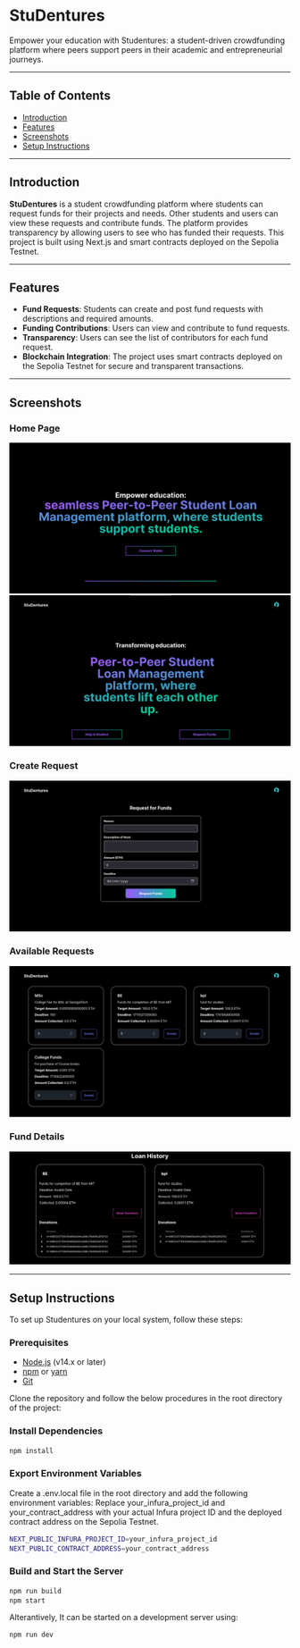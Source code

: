 # **StuDentures**
Empower your education with Studentures: a student-driven crowdfunding platform where peers support peers in their academic and entrepreneurial journeys.

---
## Table of Contents

- [Introduction](#introduction)
- [Features](#features)
- [Screenshots](#screenshots)
- [Setup Instructions](#setup-instructions)

---

## Introduction

**StuDentures** is a student crowdfunding platform where students can request funds for their projects and needs. Other students and users can view these requests and contribute funds. The platform provides transparency by allowing users to see who has funded their requests. This project is built using Next.js and smart contracts deployed on the Sepolia Testnet.

---

## Features

- **Fund Requests**: Students can create and post fund requests with descriptions and required amounts.
- **Funding Contributions**: Users can view and contribute to fund requests.
- **Transparency**: Users can see the list of contributors for each fund request.
- **Blockchain Integration**: The project uses smart contracts deployed on the Sepolia Testnet for secure and transparent transactions.

---

## Screenshots

### Home Page
![Home Page](public/home_page.png)
![Dashboard](public/Dashboard.png)

### Create Request
![Create Request](public/request.png)

### Available Requests
![Fund Requests](public/help.png)

### Fund Details
![history](public/history.png)

---

## Setup Instructions

To set up Studentures on your local system, follow these steps:

### Prerequisites

- [Node.js](https://nodejs.org/en/download/) (v14.x or later)
- [npm](https://www.npmjs.com/get-npm) or [yarn](https://yarnpkg.com/getting-started/install)
- [Git](https://git-scm.com/book/en/v2/Getting-Started-Installing-Git)

Clone the repository and follow the below procedures in the root directory of the project:

### Install Dependencies

```bash
npm install
```

### Export Environment Variables
Create a .env.local file in the root directory and add the following environment variables:
Replace your_infura_project_id and your_contract_address with your actual Infura project ID and the deployed contract address on the Sepolia Testnet.
```bash
NEXT_PUBLIC_INFURA_PROJECT_ID=your_infura_project_id
NEXT_PUBLIC_CONTRACT_ADDRESS=your_contract_address
```

### Build and Start the Server
```bash
npm run build
npm start
```

Alterantively, It can be started on a development server using:
```bash
npm run dev
```